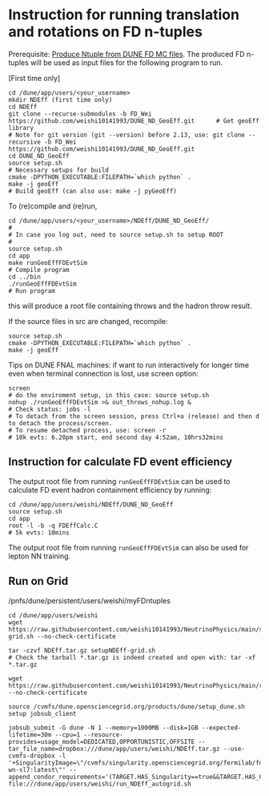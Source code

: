 # Instruction for running translation and rotations on FD n-tuples

Prerequisite: [Produce Ntuple from DUNE FD MC files](https://github.com/weishi10141993/myntuples#produce-ntuple-from-dune-fd-mc-files). The produced FD n-tuples will be used as input files for the following program to run.

[First time only]
```
cd /dune/app/users/<your_username>
mkdir NDEff (first time only)
cd NDEff
git clone --recurse-submodules -b FD_Wei https://github.com/weishi10141993/DUNE_ND_GeoEff.git      # Get geoEff library
# Note for git version (git --version) before 2.13, use: git clone --recursive -b FD_Wei https://github.com/weishi10141993/DUNE_ND_GeoEff.git
cd DUNE_ND_GeoEff
source setup.sh                                                                                    # Necessary setups for build
cmake -DPYTHON_EXECUTABLE:FILEPATH=`which python` .
make -j geoEff                                                                                     # Build geoEff (can also use: make -j pyGeoEff)
```

To (re)compile and (re)run,
```
cd /dune/app/users/<your_username>/NDEff/DUNE_ND_GeoEff/
#
# In case you log out, need to source setup.sh to setup ROOT
#
source setup.sh                                                                           
cd app
make runGeoEffFDEvtSim                                                                             # Compile program
cd ../bin
./runGeoEffFDEvtSim                                                                                # Run program
```
this will produce a root file containing throws and the hadron throw result.

If the source files in src are changed, recompile:

```
source setup.sh
cmake -DPYTHON_EXECUTABLE:FILEPATH=`which python` .
make -j geoEff    
```

Tips on DUNE FNAL machines: if want to run interactively for longer time even when terminal connection is lost, use screen option:

```
screen
# do the enviroment setup, in this case: source setup.sh
nohup ./runGeoEffFDEvtSim >& out_throws_nohup.log &                                                # Check status: jobs -l
# To detach from the screen session, press Ctrl+a (release) and then d to detach the process/screen.
# To resume detached process, use: screen -r
# 10k evts: 6.20pm start, end second day 4:52am, 10hrs32mins
```

## Instruction for calculate FD event efficiency

The output root file from running ```runGeoEffFDEvtSim``` can be used to calculate FD event hadron containment efficiency by running:

```
cd /dune/app/users/weishi/NDEff/DUNE_ND_GeoEff
source setup.sh
cd app
root -l -b -q FDEffCalc.C
# 5k evts: 10mins
```

The output root file from running ```runGeoEffFDEvtSim``` can also be used for lepton NN training.

## Run on Grid

/pnfs/dune/persistent/users/weishi/myFDntuples

```
cd /dune/app/users/weishi
wget https://raw.githubusercontent.com/weishi10141993/NeutrinoPhysics/main/setupNDEff-grid.sh --no-check-certificate

tar -czvf NDEff.tar.gz setupNDEff-grid.sh
# Check the tarball *.tar.gz is indeed created and open with: tar -xf *.tar.gz

wget https://raw.githubusercontent.com/weishi10141993/NeutrinoPhysics/main/run_NDEff_autogrid.sh --no-check-certificate

source /cvmfs/dune.opensciencegrid.org/products/dune/setup_dune.sh
setup jobsub_client

jobsub_submit -G dune -N 1 --memory=1000MB --disk=1GB --expected-lifetime=30m --cpu=1 --resource-provides=usage_model=DEDICATED,OPPORTUNISTIC,OFFSITE --tar_file_name=dropbox:///dune/app/users/weishi/NDEff.tar.gz --use-cvmfs-dropbox -l '+SingularityImage=\"/cvmfs/singularity.opensciencegrid.org/fermilab/fnal-wn-sl7:latest\"' --append_condor_requirements='(TARGET.HAS_Singularity==true&&TARGET.HAS_CVMFS_dune_opensciencegrid_org==true&&TARGET.HAS_CVMFS_larsoft_opensciencegrid_org==true&&TARGET.CVMFS_dune_opensciencegrid_org_REVISION>=1105&&TARGET.HAS_CVMFS_fifeuser1_opensciencegrid_org==true&&TARGET.HAS_CVMFS_fifeuser2_opensciencegrid_org==true&&TARGET.HAS_CVMFS_fifeuser3_opensciencegrid_org==true&&TARGET.HAS_CVMFS_fifeuser4_opensciencegrid_org==true)' file:///dune/app/users/weishi/run_NDEff_autogrid.sh
```
